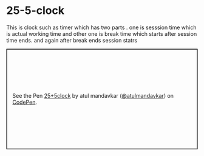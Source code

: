 # 25-5-clock
This is clock such as timer which has two parts . one is sesssion time which is actual working time and other one is break time which starts after session time ends. and again after break ends session statrs
<p class="codepen" data-height="265" data-theme-id="light" data-default-tab="js,result" data-user="atulmandavkar" data-slug-hash="yLMawgx" style="height: 265px; box-sizing: border-box; display: flex; align-items: center; justify-content: center; border: 2px solid; margin: 1em 0; padding: 1em;" data-pen-title="25+5clock">
  <span>See the Pen <a href="https://codepen.io/atulmandavkar/pen/yLMawgx">
  25+5clock</a> by atul mandavkar (<a href="https://codepen.io/atulmandavkar">@atulmandavkar</a>)
  on <a href="https://codepen.io">CodePen</a>.</span>
</p>
<script async src="https://cpwebassets.codepen.io/assets/embed/ei.js"></script>
